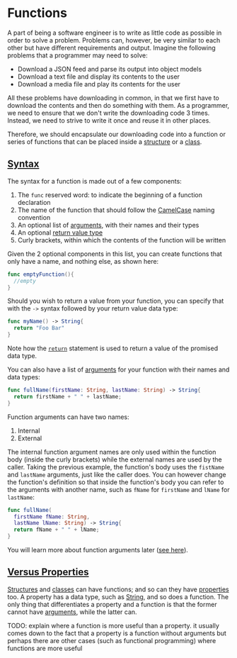# Functions

A part of being a software engineer is to write as little code as possible in order to solve a problem. Problems can, however, be very similar to each other but have different requirements and output. Imagine the following problems that a programmer may need to solve:

* Download a JSON feed and parse its output into object models
* Download a text file and display its contents to the user
* Download a media file and play its contents for the user

All these problems have downloading in common, in that we first have to download the contents and then do something with them. As a programmer, we need to ensure that we don't write the downloading code 3 times. Instead, we need to strive to write it once and reuse it in other places.

Therefore, we should encapsulate our downloading code into a function or series of functions that can be placed inside a [structure](structures.md) or a [class](classes.md).

## [Syntax](#syntax)

The syntax for a function is made out of a few components:

1. The `func` reserved word: to indicate the beginning of a function declaration
2. The name of the function that should follow the [CamelCase](https://en.wikipedia.org/wiki/CamelCase) naming convention
3. An optional list of [arguments](function_arguments.md), with their names and their types
4. An optional [return value type](function_return_type.md)
5. Curly brackets, within which the contents of the function will be written

Given the 2 optional components in this list, you can create functions that only have a name, and nothing else, as shown here:

```swift
func emptyFunction(){
  //empty
}
```

Should you wish to return a value from your function, you can specify that with the `->` syntax followed by your return value data type:

```swift
func myName() -> String{
  return "Foo Bar"
}
```

Note how the [`return`](function_return_type.md) statement is used to return a value of the promised data type.

You can also have a list of [arguments](function_arguments.md) for your function with their names and data types:

```swift
func fullName(firstName: String, lastName: String) -> String{
  return firstName + " " + lastName;
}
```

Function arguments can have two names:

1. Internal
2. External

The internal function argument names are only used within the function body (inside the curly brackets) while the external names are used by the caller. Taking the previous example, the function's body uses the `fistName` and `lastName` arguments, just like the caller does. You can however change the function's definition so that inside the function's body you can refer to the arguments with another name, such as `fName` for `firstName` and `lName` for `lastName`:

```swift
func fullName(
  firstName fName: String,
  lastName lName: String) -> String{
  return fName + " " + lName;
}
```

You will learn more about function arguments later ([see here](function_arguments.md)).

## [Versus Properties](#versus-properties)

[Structures](structures.md) and [classes](classes.md) can have functions; and so can they have [properties](properties.md) too. A property has a data type, such as [String](string.md), and so does a function. The only thing that differentiates a property and a function is that the former cannot have [arguments](function_arguments.md), while the latter can.

TODO: explain where a function is more useful than a property. it usually comes down to the fact that a property is a function without arguments but perhaps there are other cases (such as functional programming) where functions are more useful




